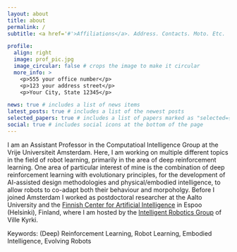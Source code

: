 ```yaml
---
layout: about
title: about
permalink: /
subtitle: <a href='#'>Affiliations</a>. Address. Contacts. Moto. Etc.

profile:
  align: right
  image: prof_pic.jpg
  image_circular: false # crops the image to make it circular
  more_info: >
    <p>555 your office number</p>
    <p>123 your address street</p>
    <p>Your City, State 12345</p>

news: true # includes a list of news items
latest_posts: true # includes a list of the newest posts
selected_papers: true # includes a list of papers marked as "selected={true}"
social: true # includes social icons at the bottom of the page
---
```


I am an Assistant Professor in the Computatioal Intelligence Group at the Vrije Universiteit Amsterdam. Here, I am working on multiple different topics in the field of robot learning, primarily in the area of deep reinforcement learning.
One area of particular interest of mine is the combination of deep reinforcement learning with evolutionary principles, for the development of AI-assisted design methodologies and physical/embodied intelligence, to allow robots to co-adapt both their behaviour and morpoholgy.
Before I joined Amsterdam I worked as postdoctoral researcher at the Aalto University and the [Finnish Center for Artificial Intelligence](https://fcai.fi/) in Espoo (Helsinki), Finland, where I am hosted by the [Intelligent Robotics Group](https://irobotics.aalto.fi/) of Ville Kyrki.

Keywords: (Deep) Reinforcement Learning, Robot Learning, Embodied Intelligence, Evolving Robots
